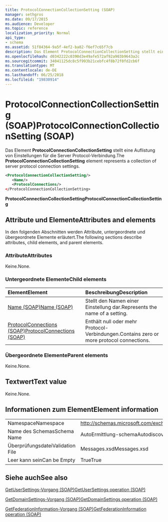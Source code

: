 ```yaml
---
title: ProtocolConnectionCollectionSetting (SOAP)
manager: sethgros
ms.date: 09/17/2015
ms.audience: Developer
ms.topic: reference
localization_priority: Normal
api_type:
- schema
ms.assetid: 51f84364-9a5f-4ef2-ba82-f6ef7c65f7cb
description: Das Element ProtocolConnectionCollectionSetting stellt eine Auflistung von Einstellungen für die Server Protocol-Verbindung.
ms.openlocfilehash: d0342222c0390d3e49afe572af92a903b9643a2c
ms.sourcegitcommit: 34041125dc8c5f993b21cebfc4f8b72f0fd2cb6f
ms.translationtype: MT
ms.contentlocale: de-DE
ms.lasthandoff: 06/25/2018
ms.locfileid: "19830914"
---
```

# <a name="protocolconnectioncollectionsetting-soap"></a><span data-ttu-id="64285-103">ProtocolConnectionCollectionSetting (SOAP)</span><span class="sxs-lookup"><span data-stu-id="64285-103">ProtocolConnectionCollectionSetting (SOAP)</span></span>

<span data-ttu-id="64285-104">Das Element **ProtocolConnectionCollectionSetting** stellt eine Auflistung von Einstellungen für die Server Protocol-Verbindung.</span><span class="sxs-lookup"><span data-stu-id="64285-104">The **ProtocolConnectionCollectionSetting** element represents a collection of server protocol connection settings.</span></span> 
  
```XML
<ProtocolConnectionCollectionSetting/>
   <Name/>
   <ProtocolConnections/>
</ProtocolConnectionCollectionSetting>
```

 <span data-ttu-id="64285-105">**ProtocolConnectionCollectionSetting**</span><span class="sxs-lookup"><span data-stu-id="64285-105">**ProtocolConnectionCollectionSetting**</span></span>
## <a name="attributes-and-elements"></a><span data-ttu-id="64285-106">Attribute und Elemente</span><span class="sxs-lookup"><span data-stu-id="64285-106">Attributes and elements</span></span>

<span data-ttu-id="64285-107">In den folgenden Abschnitten werden Attribute, untergeordnete und übergeordnete Elemente erläutert.</span><span class="sxs-lookup"><span data-stu-id="64285-107">The following sections describe attributes, child elements, and parent elements.</span></span>
  
### <a name="attributes"></a><span data-ttu-id="64285-108">Attribute</span><span class="sxs-lookup"><span data-stu-id="64285-108">Attributes</span></span>

<span data-ttu-id="64285-109">Keine.</span><span class="sxs-lookup"><span data-stu-id="64285-109">None.</span></span>
  
### <a name="child-elements"></a><span data-ttu-id="64285-110">Untergeordnete Elemente</span><span class="sxs-lookup"><span data-stu-id="64285-110">Child elements</span></span>

|<span data-ttu-id="64285-111">**Element**</span><span class="sxs-lookup"><span data-stu-id="64285-111">**Element**</span></span>|<span data-ttu-id="64285-112">**Beschreibung**</span><span class="sxs-lookup"><span data-stu-id="64285-112">**Description**</span></span>|
|:-----|:-----|
|[<span data-ttu-id="64285-113">Name (SOAP)</span><span class="sxs-lookup"><span data-stu-id="64285-113">Name (SOAP)</span></span>](name-soap.md) <br/> |<span data-ttu-id="64285-114">Stellt den Namen einer Einstellung dar.</span><span class="sxs-lookup"><span data-stu-id="64285-114">Represents the name of a setting.</span></span>  <br/> |
|[<span data-ttu-id="64285-115">ProtocolConnections (SOAP)</span><span class="sxs-lookup"><span data-stu-id="64285-115">ProtocolConnections (SOAP)</span></span>](protocolconnections-soap.md) <br/> |<span data-ttu-id="64285-116">Enthält null oder mehr Protocol-Verbindungen.</span><span class="sxs-lookup"><span data-stu-id="64285-116">Contains zero or more protocol connections.</span></span>  <br/> |
   
### <a name="parent-elements"></a><span data-ttu-id="64285-117">Übergeordnete Elemente</span><span class="sxs-lookup"><span data-stu-id="64285-117">Parent elements</span></span>

<span data-ttu-id="64285-118">Keine.</span><span class="sxs-lookup"><span data-stu-id="64285-118">None.</span></span>
  
## <a name="text-value"></a><span data-ttu-id="64285-119">Textwert</span><span class="sxs-lookup"><span data-stu-id="64285-119">Text value</span></span>

<span data-ttu-id="64285-120">Keine.</span><span class="sxs-lookup"><span data-stu-id="64285-120">None.</span></span>
  
## <a name="element-information"></a><span data-ttu-id="64285-121">Informationen zum Element</span><span class="sxs-lookup"><span data-stu-id="64285-121">Element information</span></span>

|||
|:-----|:-----|
|<span data-ttu-id="64285-122">Namespace</span><span class="sxs-lookup"><span data-stu-id="64285-122">Namespace</span></span>  <br/> |http://schemas.microsoft.com/exchange/2010/Autodiscover  <br/> |
|<span data-ttu-id="64285-123">Name des Schemas</span><span class="sxs-lookup"><span data-stu-id="64285-123">Schema Name</span></span>  <br/> |<span data-ttu-id="64285-124">AutoErmittlung-schema</span><span class="sxs-lookup"><span data-stu-id="64285-124">Autodiscover schema</span></span>  <br/> |
|<span data-ttu-id="64285-125">Überprüfungsdatei</span><span class="sxs-lookup"><span data-stu-id="64285-125">Validation File</span></span>  <br/> |<span data-ttu-id="64285-126">Messages.xsd</span><span class="sxs-lookup"><span data-stu-id="64285-126">Messages.xsd</span></span>  <br/> |
|<span data-ttu-id="64285-127">Leer kann sein</span><span class="sxs-lookup"><span data-stu-id="64285-127">Can be Empty</span></span>  <br/> |<span data-ttu-id="64285-128">True</span><span class="sxs-lookup"><span data-stu-id="64285-128">True</span></span>  <br/> |
   
## <a name="see-also"></a><span data-ttu-id="64285-129">Siehe auch</span><span class="sxs-lookup"><span data-stu-id="64285-129">See also</span></span>



[<span data-ttu-id="64285-130">GetUserSettings-Vorgang (SOAP)</span><span class="sxs-lookup"><span data-stu-id="64285-130">GetUserSettings operation (SOAP)</span></span>](getusersettings-operation-soap.md)
  
[<span data-ttu-id="64285-131">GetDomainSettings-Vorgang (SOAP)</span><span class="sxs-lookup"><span data-stu-id="64285-131">GetDomainSettings operation (SOAP)</span></span>](getdomainsettings-operation-soap.md)
  
[<span data-ttu-id="64285-132">GetFederationInformation-Vorgang (SOAP)</span><span class="sxs-lookup"><span data-stu-id="64285-132">GetFederationInformation operation (SOAP)</span></span>](getfederationinformation-operation-soap.md)

